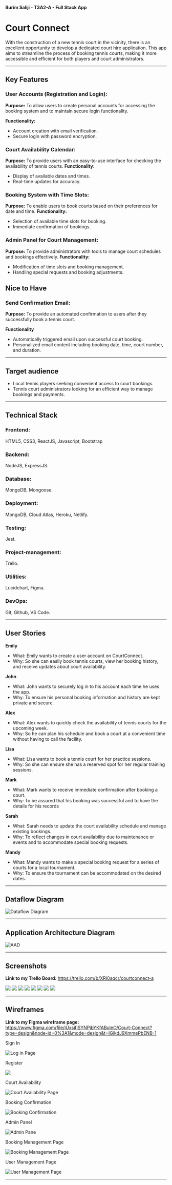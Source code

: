 **Burim Saliji - T3A2-A - Full Stack App**
# Court Connect


With the construction of a new tennis court in the vicinity, there is an excellent opportunity to develop a dedicated court hire application. This app aims to streamline the process of booking tennis courts, making it more accessible and efficient for both players and court administrators.

---

## Key Features

### User Accounts (Registration and Login):

**Purpose:** To allow users to create personal accounts for accessing the booking system and to maintain secure login functionality.

**Functionality:**
- Account creation with email verification.
- Secure login with password encryption.


### Court Availability Calendar:
**Purpose:** To provide users with an easy-to-use interface for checking the availability of tennis courts.
**Functionality:**
- Display of available dates and times.
- Real-time updates for accuracy.


### Booking System with Time Slots:
**Purpose:** To enable users to book courts based on their preferences for date and time.
**Functionality:**
- Selection of available time slots for booking.
- Immediate confirmation of bookings.


### Admin Panel for Court Management:
**Purpose:** To provide administrators with tools to manage court schedules and bookings effectively.
**Functionality:**
- Modification of time slots and booking management.
- Handling special requests and booking adjustments.


## Nice to Have

### Send Confirmation Email:
**Purpose:** To provide an automated confirmation to users after they successfully book a tennis court.

**Functionality**
- Automatically triggered email upon successful court booking.
- Personalized email content including booking date, time, court number, and duration.


---

## Target audience
- Local tennis players seeking convenient access to court bookings.
- Tennis court administrators looking for an efficient way to manage bookings and payments.

---



## Technical Stack

### Frontend: 
HTML5, CSS3, ReactJS, Javascript, Bootstrap
### Backend: 
NodeJS, ExpressJS.
### Database: 
MongoDB, Mongoose.
### Deployment: 
MongoDB, Cloud Atlas, Heroku, Netlify.
### Testing: 
Jest.
### Project-management:
Trello.
### Utilities:
Lucidchart, Figma.
### DevOps: 
Git, Github, VS Code.

---

## User Stories

**Emily**
- What: Emily wants to create a user account on CourtConnect.
- Why: So she can easily book tennis courts, view her booking history, and receive updates about court availability.

**John**
- What: John wants to securely log in to his account each time he uses the app.
- Why: To ensure his personal booking information and history are kept private and secure.

**Alex** 
- What: Alex wants to quickly check the availability of tennis courts for the upcoming week.
- Why: So he can plan his schedule and book a court at a convenient time without having to call the facility.

**Lisa**
- What: Lisa wants to book a tennis court for her practice sessions.
- Why: So she can ensure she has a reserved spot for her regular training sessions.

**Mark**
- What: Mark wants to receive immediate confirmation after booking a court.
- Why: To be assured that his booking was successful and to have the details for his records

**Sarah**
- What: Sarah needs to update the court availability schedule and manage existing bookings.
- Why: To reflect changes in court availability due to maintenance or events and to accommodate special booking requests.

**Mandy**
- What: Mandy wants to make a special booking request for a series of courts for a local tournament.
- Why: To ensure the tournament can be accommodated on the desired dates.

---

## Dataflow Diagram

![Dataflow Diagram](./docs/CourtConnect.jpeg)

---

## Application Architecture Diagram
![AAD](./docs/AAD.jpg)

---

##  Screenshots

**Link to my Trello Board:** <https://trello.com/b/XRI0aqcr/courtconnect-a>

![](./docs/Screenshot%202023-11-16%20055813.png)
![](./docs/Screenshot%202023-11-16%20055850.png)
![](./docs/Screenshot%202023-11-16%20202744.png)
![](./docs/Screenshot%202023-11-16%20202551.png)
![](./docs/Screenshot%202023-11-16%20202642.png)
![](./docs/Screenshot%202023-11-19%20133903.png)
![](./docs/Screenshot%202023-11-20%20132412.png)
![](./docs/Screenshot%202023-11-20%20132438.png)

---

## Wireframes 

**Link to my Figma wireframe page:** <https://www.figma.com/file/iUxsifiSYNPjbYKfABuleO/Court-Connect?type=design&node-id=0%3A1&mode=design&t=IGikdJ9XmmePbENB-1>

Sign In

![Log in Page](docs/Court%20Connect%20(1).jpg)

Register

![](docs/Court%20Connect.jpg)

Court Availability

![Court Availability Page](docs/Court%20Connect%20(2).jpg)

Booking Confirmation

![Booking Confirmation](docs/Court%20Connect%20(3).jpg)


Admin Panel

![Admin Pane](docs/Court%20Connect%20(4).jpg)

Booking Management Page

![Booking Management Page](docs/Court%20Connect%20(5).jpg)

User Management Page

![User Management Page](docs/Court%20Connect%20(6).jpg)

---